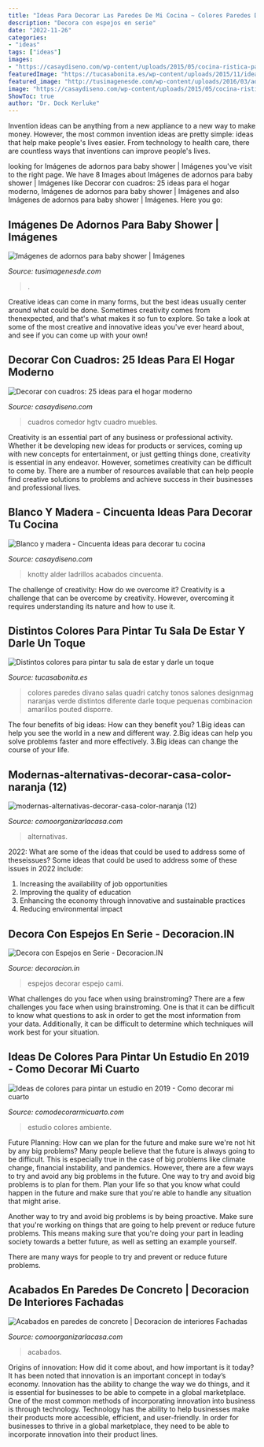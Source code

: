 ```yaml
---
title: "Ideas Para Decorar Las Paredes De Mi Cocina ~ Colores Paredes Divano Salas Quadri Catchy Tonos Salones Designmag Naranjas Verde Distintos Diferente Darle Toque Pequenas Combinacion Amarillos Pouted Disporre"
description: "Decora con espejos en serie"
date: "2022-11-26"
categories:
- "ideas"
tags: ["ideas"]
images:
- "https://casaydiseno.com/wp-content/uploads/2015/05/cocina-ristica-pared-ladrillos.jpg"
featuredImage: "https://tucasabonita.es/wp-content/uploads/2015/11/ideas-decorar-salon-sala-estar-paredes-colores-11.jpg"
featured_image: "http://tusimagenesde.com/wp-content/uploads/2016/03/adornos-para-baby-shower-3.jpg"
image: "https://casaydiseno.com/wp-content/uploads/2015/05/cocina-ristica-pared-ladrillos.jpg"
ShowToc: true
author: "Dr. Dock Kerluke"
---
```



Invention ideas can be anything from a new appliance to a new way to make money. However, the most common invention ideas are pretty simple: ideas that help make people's lives easier. From technology to health care, there are countless ways that inventions can improve people's lives.

	

		
looking for Imágenes de adornos para baby shower | Imágenes you've visit to the right page. We have 8 Images about Imágenes de adornos para baby shower | Imágenes like Decorar con cuadros: 25 ideas para el hogar moderno, Imágenes de adornos para baby shower | Imágenes and also Imágenes de adornos para baby shower | Imágenes. Here you go:
		
    
## Imágenes De Adornos Para Baby Shower | Imágenes

<img loading=lazy src="http://tusimagenesde.com/wp-content/uploads/2016/03/adornos-para-baby-shower-3.jpg" onerror="this.onerror=null;this.src='https://tse4.mm.bing.net/th?id=OIP.R5EyIbbbTIBsQw9_IHyD_wHaJ3&amp;pid=15.1';" alt="Imágenes de adornos para baby shower | Imágenes">

_Source: tusimagenesde.com_

>. 

	

Creative ideas can come in many forms, but the best ideas usually center around what could be done. Sometimes creativity comes from thenexpected, and that's what makes it so fun to explore. So take a look at some of the most creative and innovative ideas you've ever heard about, and see if you can come up with your own!

    
## Decorar Con Cuadros: 25 Ideas Para El Hogar Moderno

<img loading=lazy src="https://casaydiseno.com/wp-content/uploads/2015/07/comedor-moderno-muebles-madera-cuadro-caballo.jpeg" onerror="this.onerror=null;this.src='https://tse4.mm.bing.net/th?id=OIP.FOs2RJCCL1wYKvIg5t26hQHaJ3&amp;pid=15.1';" alt="Decorar con cuadros: 25 ideas para el hogar moderno">

_Source: casaydiseno.com_

>cuadros comedor hgtv cuadro muebles. 

	

Creativity is an essential part of any business or professional activity. Whether it be developing new ideas for products or services, coming up with new concepts for entertainment, or just getting things done, creativity is essential in any endeavor. However, sometimes creativity can be difficult to come by. There are a number of resources available that can help people find creative solutions to problems and achieve success in their businesses and professional lives.

    
## Blanco Y Madera - Cincuenta Ideas Para Decorar Tu Cocina

<img loading=lazy src="https://casaydiseno.com/wp-content/uploads/2015/05/cocina-ristica-pared-ladrillos.jpg" onerror="this.onerror=null;this.src='https://tse4.mm.bing.net/th?id=OIP.NJiBMMu9_gEHZFPioDK4jwHaE7&amp;pid=15.1';" alt="Blanco y madera - Cincuenta ideas para decorar tu cocina">

_Source: casaydiseno.com_

>knotty alder ladrillos acabados cincuenta. 

	

The challenge of creativity: How do we overcome it?
Creativity is a challenge that can be overcome by creativity. However, overcoming it requires understanding its nature and how to use it.

    
## Distintos Colores Para Pintar Tu Sala De Estar Y Darle Un Toque

<img loading=lazy src="https://tucasabonita.es/wp-content/uploads/2015/11/ideas-decorar-salon-sala-estar-paredes-colores-11.jpg" onerror="this.onerror=null;this.src='https://tse4.mm.bing.net/th?id=OIP.IxCECQKyP4V67Ed7gbwg2gHaF1&amp;pid=15.1';" alt="Distintos colores para pintar tu sala de estar y darle un toque">

_Source: tucasabonita.es_

>colores paredes divano salas quadri catchy tonos salones designmag naranjas verde distintos diferente darle toque pequenas combinacion amarillos pouted disporre. 

	

The four benefits of big ideas: How can they benefit you?
1.Big ideas can help you see the world in a new and different way.
2.Big ideas can help you solve problems faster and more effectively.
3.Big ideas can change the course of your life.

    
## Modernas-alternativas-decorar-casa-color-naranja (12)

<img loading=lazy src="https://comoorganizarlacasa.com/wp-content/uploads/2017/09/modernas-alternativas-decorar-casa-color-naranja-12.jpg" onerror="this.onerror=null;this.src='https://tse2.mm.bing.net/th?id=OIP.w5_AuOqz8KJ4Y1L0J-WtvAHaLH&amp;pid=15.1';" alt="modernas-alternativas-decorar-casa-color-naranja (12)">

_Source: comoorganizarlacasa.com_

>alternativas. 

	

2022: What are some of the ideas that could be used to address some of theseissues?
Some ideas that could be used to address some of these issues in 2022 include: 
1. Increasing the availability of job opportunities 
2. Improving the quality of education 
3. Enhancing the economy through innovative and sustainable practices 
4. Reducing environmental impact 

    
## Decora Con Espejos En Serie - Decoracion.IN

<img loading=lazy src="https://decoracion.in/wp-content/uploads/decorar-espejos.jpg" onerror="this.onerror=null;this.src='https://tse4.mm.bing.net/th?id=OIP.QIfHBqsim69QqvoAOmAVEQHaJ3&amp;pid=15.1';" alt="Decora con Espejos en Serie - Decoracion.IN">

_Source: decoracion.in_

>espejos decorar espejo cami. 

	

What challenges do you face when using brainstroming?
There are a few challenges you face when using brainstroming. One is that it can be difficult to know what questions to ask in order to get the most information from your data. Additionally, it can be difficult to determine which techniques will work best for your situation.

    
## Ideas De Colores Para Pintar Un Estudio En 2019 - Como Decorar Mi Cuarto

<img loading=lazy src="https://comodecorarmicuarto.com/wp-content/uploads/2019/03/colores-para-pintar-un-estudio-juvenil-.jpg" onerror="this.onerror=null;this.src='https://tse4.mm.bing.net/th?id=OIP.1Z86Lpfyn9T0Ij8AsNOGVwAAAA&amp;pid=15.1';" alt="Ideas de colores para pintar un estudio en 2019 - Como decorar mi cuarto">

_Source: comodecorarmicuarto.com_

>estudio colores ambiente. 

	

Future Planning: How can we plan for the future and make sure we're not hit by any big problems?
Many people believe that the future is always going to be difficult. This is especially true in the case of big problems like climate change, financial instability, and pandemics. However, there are a few ways to try and avoid any big problems in the future. 
One way to try and avoid big problems is to plan for them. Plan your life so that you know what could happen in the future and make sure that you're able to handle any situation that might arise. 

Another way to try and avoid big problems is by being proactive. Make sure that you're working on things that are going to help prevent or reduce future problems. This means making sure that you're doing your part in leading society towards a better future, as well as setting an example yourself. 

There are many ways for people to try and prevent or reduce future problems.

    
## Acabados En Paredes De Concreto | Decoracion De Interiores Fachadas

<img loading=lazy src="http://comoorganizarlacasa.com/wp-content/uploads/2018/04/acabados-en-paredes-de-concreto-3.jpg" onerror="this.onerror=null;this.src='https://tse1.mm.bing.net/th?id=OIP.YLU7kOH7ELtrm8qgpV8PDgHaE6&amp;pid=15.1';" alt="Acabados en paredes de concreto | Decoracion de interiores Fachadas">

_Source: comoorganizarlacasa.com_

>acabados. 

	

Origins of innovation: How did it come about, and how important is it today?
It has been noted that innovation is an important concept in today’s economy. Innovation has the ability to change the way we do things, and it is essential for businesses to be able to compete in a global marketplace. One of the most common methods of incorporating innovation into business is through technology. Technology has the ability to help businesses make their products more accessible, efficient, and user-friendly. In order for businesses to thrive in a global marketplace, they need to be able to incorporate innovation into their product lines.

